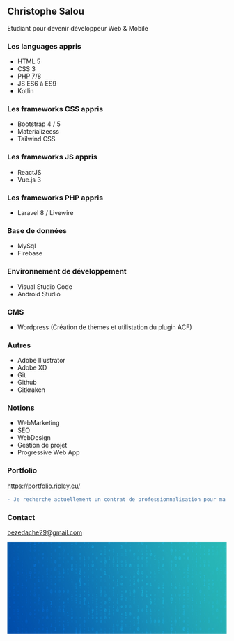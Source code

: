 ## Christophe Salou
Etudiant pour devenir développeur Web & Mobile

### Les languages appris
- HTML 5
- CSS 3
- PHP 7/8
- JS ES6 à ES9
- Kotlin

### Les frameworks CSS appris
- Bootstrap 4 / 5
- Materializecss
- Tailwind CSS

### Les frameworks JS appris
- ReactJS
- Vue.js 3

### Les frameworks PHP appris
- Laravel 8 / Livewire

### Base de données
- MySql
- Firebase

### Environnement de développement
- Visual Studio Code
- Android Studio

### CMS
- Wordpress (Création de thèmes et utilistation du plugin ACF)

### Autres
- Adobe Illustrator
- Adobe XD
- Git
- Github
- Gitkraken

### Notions
- WebMarketing
- SEO
- WebDesign
- Gestion de projet
- Progressive Web App

### Portfolio
https://portfolio.ripley.eu/

```diff
- Je recherche actuellement un contrat de professionnalisation pour ma deuxième année de formation (2021 / 2022)
```

### Contact
bezedache29@gmail.com

![Cover](https://github.com/bezedache29/bezedache29/blob/master/img/cover.jpg)




<!--
**bezedache29/bezedache29** is a ✨ _special_ ✨ repository because its `README.md` (this file) appears on your GitHub profile.

Here are some ideas to get you started:

- 🔭 I’m currently working on ...
- 🌱 I’m currently learning ...
- 👯 I’m looking to collaborate on ...
- 🤔 I’m looking for help with ...
- 💬 Ask me about ...
- 📫 How to reach me: ...
- 😄 Pronouns: ...
- ⚡ Fun fact: ...
-->
